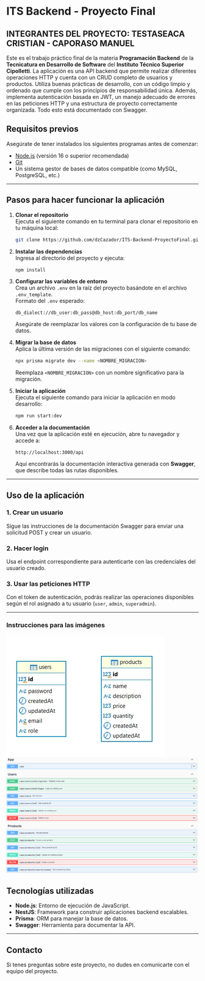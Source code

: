 
# ITS Backend - Proyecto Final

## INTEGRANTES DEL PROYECTO: TESTASEACA CRISTIAN  - CAPORASO MANUEL

Este es el trabajo práctico final de la materia **Programación Backend** de la **Tecnicatura en Desarrollo de Software** del **Instituto Técnico Superior Cipolletti**. La aplicación es una API backend que permite realizar diferentes operaciones HTTP y cuenta con un CRUD completo de usuarios y productos. Utiliza buenas prácticas de desarrollo, con un código limpio y ordenado que cumple con los principios de responsabilidad única. Además, implementa autenticación basada en JWT, un manejo adecuado de errores en las peticiones HTTP y una estructura de proyecto correctamente organizada. Todo esto está documentado con Swagger.

## Requisitos previos

Asegúrate de tener instalados los siguientes programas antes de comenzar:

- [Node.js](https://nodejs.org) (versión 16 o superior recomendada)
- [Git](https://git-scm.com/)
- Un sistema gestor de bases de datos compatible (como MySQL, PostgreSQL, etc.)

---

## Pasos para hacer funcionar la aplicación

1. **Clonar el repositorio**  
   Ejecuta el siguiente comando en tu terminal para clonar el repositorio en tu máquina local:  
   ```bash
   git clone https://github.com/dzCazador/ITS-Backend-ProyectoFinal.git
   ```

2. **Instalar las dependencias**  
   Ingresa al directorio del proyecto y ejecuta:  
   ```bash
   npm install
   ```

3. **Configurar las variables de entorno**  
   Crea un archivo `.env` en la raíz del proyecto basándote en el archivo `.env_template`.  
   Formato del `.env` esperado:  
   ```plaintext
   db_dialect://db_user:db_pass@db_host:db_port/db_name
   ```
   Asegúrate de reemplazar los valores con la configuración de tu base de datos.

4. **Migrar la base de datos**  
   Aplica la última versión de las migraciones con el siguiente comando:  
   ```bash
   npx prisma migrate dev --name <NOMBRE_MIGRACION>
   ```
   Reemplaza `<NOMBRE_MIGRACION>` con un nombre significativo para la migración.

5. **Iniciar la aplicación**  
   Ejecuta el siguiente comando para iniciar la aplicación en modo desarrollo:  
   ```bash
   npm run start:dev
   ```

6. **Acceder a la documentación**  
   Una vez que la aplicación esté en ejecución, abre tu navegador y accede a:  
   ```
   http://localhost:3000/api
   ```
   Aquí encontrarás la documentación interactiva generada con **Swagger**, que describe todas las rutas disponibles.

---

## Uso de la aplicación

### 1. Crear un usuario
Sigue las instrucciones de la documentación Swagger para enviar una solicitud POST y crear un usuario.

### 2. Hacer login
Usa el endpoint correspondiente para autenticarte con las credenciales del usuario creado.

### 3. Usar las peticiones HTTP
Con el token de autenticación, podrás realizar las operaciones disponibles según el rol asignado a tu usuario (`user`, `admin`, `superadmin`).

---

### Instrucciones para las imágenes

![MER de la Base de Datos](https://github.com/dzCazador/ITS-Backend-ProyectoFinal/blob/main/public/MER_DB.jpeg)
![Documentacion Swagger](https://github.com/dzCazador/ITS-Backend-ProyectoFinal/blob/main/public/api.PNG)
## Tecnologías utilizadas

- **Node.js**: Entorno de ejecución de JavaScript.
- **NestJS**: Framework para construir aplicaciones backend escalables.
- **Prisma**: ORM para manejar la base de datos.
- **Swagger**: Herramienta para documentar la API.

---

## Contacto

Si tenes preguntas sobre este proyecto, no dudes en comunicarte con el equipo del proyecto.
